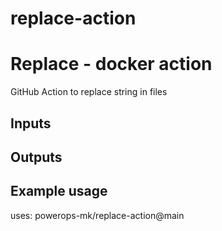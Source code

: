 # replace-action

# Replace - docker action

GitHub Action to replace string in files

## Inputs

## Outputs

## Example usage

uses: powerops-mk/replace-action@main
